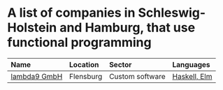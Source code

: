 # A list of companies in Schleswig-Holstein and Hamburg, that use functional programming

| Name | Location | Sector | Languages |
| :--- | :------- | :----- | :-------- |
| [lambda9 GmbH](https://www.lambda9.de) | Flensburg | Custom software | [Haskell, Elm](https://lambda9.de/software/technologien) |
